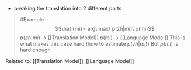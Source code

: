 - breaking the translation into 2 different parts

>	#Example $$\hat {mi}= arg\ max\ p(zh|mi)\ p(mi)$$$p(zh|mi)$ $\rightarrow$ [[Translation Model]]
>	$p(mi)$ $\rightarrow$ [[Language Model]]
>	This is what makes this case hard (how to estimate $p(zh|mi)$)
>	But $p(mi)$ is hard enough

Related to: [[Translation Model]], [[Language Model]]